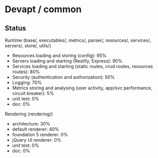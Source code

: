 Devapt / common
===============


Status
------


Runtime (base/, executables/, metrics/, parser/, resources/, services/, servers/, store/, utils/)
* Resources loading and storing (config): 95%
* Servers loading and starting (Restify, Express): 90%
* Services loading and starting (static routes, crud routes, resources routes): 80%
* Security (authentication and authorization): 50%
* Logging: 70%
* Metrics storing and analysing (user activity, app/svc performance, circuit breaker): 5%
* unit test: 0%
* doc: 0%

Rendering (rendering/)
* architecture: 30%
* default renderer: 40%
* foundation 5 renderer: 0%
* jQuery UI renderer: 0%
* unit test: 0%
* doc: 0%
